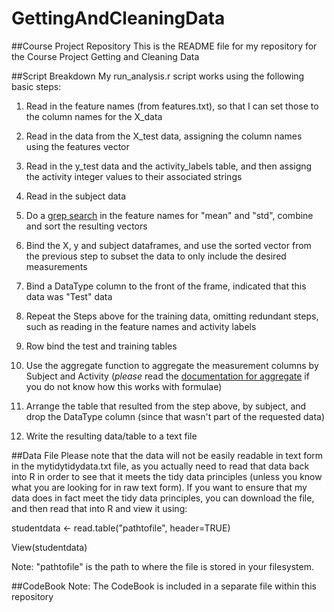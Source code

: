 # GettingAndCleaningData
##Course Project Repository
This is the README file for my repository for the Course Project Getting and Cleaning Data

##Script Breakdown
My run_analysis.r script works using the following basic steps:

1. Read in the feature names (from features.txt), so that I can set those to the column names for the X_data

2. Read in the data from the X_test data, assigning the column names using the features vector

3. Read in the y_test data and the activity_labels table, and then assigng the activity integer values to their associated strings

4. Read in the subject data

5. Do a [grep search](https://stat.ethz.ch/R-manual/R-devel/library/base/html/grep.html) in the feature names for "mean" and "std", combine and sort the resulting vectors

6. Bind the X, y and subject dataframes, and use the sorted vector from the previous step to subset the data to only include the desired measurements

7. Bind a DataType column to the front of the frame, indicated that this data was "Test" data

8. Repeat the Steps above for the training data, omitting redundant steps, such as reading in the feature names and activity labels

9. Row bind the test and training tables

10. Use the aggregate function to aggregate the measurement columns by Subject and Activity (*please* read the [documentation for aggregate](https://stat.ethz.ch/R-manual/R-patched/library/stats/html/aggregate.html) if you do not know how this works with formulae)

11. Arrange the table that resulted from the step above, by subject, and drop the DataType column (since that wasn't part of the requested data)

12. Write the resulting data/table to a text file



##Data File
Please note that the data will not be easily readable in text form in the mytidytidydata.txt file, as you actually need to read that data back into R in order to see that it meets the tidy data principles (unless you know what you are looking for in raw text form). If you want to ensure that my data does in fact meet the tidy data principles, you can download the file, and then read that into R and view it using:

studentdata <- read.table("pathtofile", header=TRUE)

View(studentdata)


Note: "pathtofile" is the path to where the file is stored in your filesystem.


##CodeBook
Note: The CodeBook is included in a separate file within this repository







